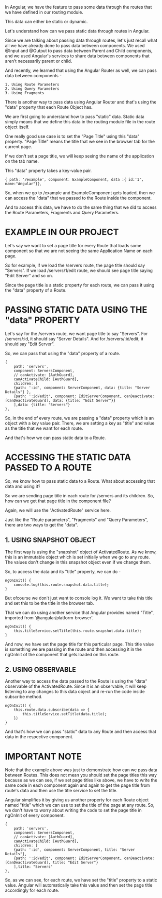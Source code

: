 In Angular, we have the feature to pass some data through the routes that we have defined in our routing module.

This data can either be static or dynamic.

Let's understand how can we pass static data through routes in Angular.

Since we are talking about passing data through routes, let's just recall what all we have already done to pass data between components. We used @Input and @Output to pass data between Parent and Child components, and we used Angular's services to share data between components that aren't necessarily parent or child.

And recently, we learned that using the Angular Router as well, we can pass data between components - 

    1. Using Route Parameters
    2. Using Query Parameters
    3. Using Fragments

There is another way to pass data using Angular Router and that's using the "data" property that each Route Object has.

We are first going to understand how to pass "static" data. Static data simply means that we define this data in the routing module file in the route object itself. 

One really good use case is to set the "Page Title" using this "data" property. "Page Title" means the title that we see in the browser tab for the current page.

If we don't set a page title, we will keep seeing the name of the application on the tab name. 

This "data" property takes a key-value pair.

    { path: '/example', component: ExampleComponent, data :{ id:'1', name:"Angular"}},

So, when we go to /example and ExampleComponent gets loaded, then we can access the "data" that we passed to the Route inside the component. 

And to access this data, we have to do the same thing that we did to access the Route Parameters, Fragments and Query Parameters.

# EXAMPLE IN OUR PROJECT

Let's say we want to set a page title for every Route that loads some component so that we are not seeing the same Application Name on each page.

So for example, if we load the /servers route, the page title should say "Servers". If we load /servers/1/edit route, we should see page title saying "Edit Server" and so on.

Since the page title is a static property for each route, we can pass it using the "data" property of a Route.

# PASSING STATIC DATA USING THE "data" PROPERTY

Let's say for the /servers route, we want page title to say "Servers". For /servers/:id, it should say "Server Details". And for /servers/:id/edit, it should say "Edit Server".

So, we can pass that using the "data" property of a route.

    {
        path: 'servers', 
        component: ServersComponent,
        // canActivate: [AuthGuard],
        canActivateChild: [AuthGuard], 
        children: [
        {path: ':id', component: ServerComponent, data: {title: "Server Details"} },
        {path: ':id/edit', component: EditServerComponent, canDeactivate: [CanDeactivateGuard], data: {title: "Edit Server"}}
        ],data: {title: "Servers"}
    },


So, in the end of every route, we are passing a "data" property which is an object with a key value pair. There, we are setting a key as "title" and value as the title that we want for each route.

And that's how we can pass static data to a Route.

# ACCESSING THE STATIC DATA PASSED TO A ROUTE

So, we know how to pass static data to a Route. What about accessing that data and using it?

So we are sending page title in each route for /servers and its children. So, how can we get that page title in the component file?

Again, we will use the "ActivatedRoute" service here.

Just like the "Route parameters", "Fragments" and "Query Parameters", there are two ways to get the "data".

## 1. USING SNAPSHOT OBJECT

The first way is using the "snapshot" object of ActivatedRoute. As we know, this is an immutable object which is set initially when we go to any route. The values don't change in this snapshot object even if we change them.

So, to access the data and its "title" property, we can do -

    ngOnInit() {
        console.log(this.route.snapshot.data.title);
    }

But ofcourse we don't just want to console log it. We want to take this title and set this to be the title in the browser tab.

That we can do using another service that Angular provides named "Title", imported from '@angular/platform-browser'.

    ngOnInit() {
        this.titleService.setTitle(this.route.snapshot.data.title);
    }

And now, we have set the page title for this particular page. This title value is something we are passing in the route and then accessing it in the ngOnInit of the component that gets loaded on this route.


## 2. USING OBSERVABLE

Another way to access the data passed to the Route is using the "data" observable of the ActivatedRoute. Since it is an observable, it will keep listening to any changes to this data object and re-run the code inside subscribe method.

    ngOnInit() {
        this.route.data.subscribe(data => {
            this.titleService.setTitle(data.title);
        })
    }

And that's how we can pass "static" data to any Route and then access that data in the respective component.


# IMPORTANT NOTE

Note that the example above was just to demonstrate how can we pass data between Routes. This does not mean you should set the page titles this way because as we can see, if we set page titles like above, we have to write the same code in each component again and again to get the page title from route's data and then use the title service to set the title.

Angular simplifies it by giving us another property for each Route object named "title" which we can use to set the title of the page at any route. So, we don't have to worry about writing the code to set the page title in ngOnInit of every component.

    {
        path: 'servers', 
        component: ServersComponent,
        // canActivate: [AuthGuard],
        canActivateChild: [AuthGuard], 
        children: [
        {path: ':id', component: ServerComponent, title: "Server Details"},
        {path: ':id/edit', component: EditServerComponent, canDeactivate: [CanDeactivateGuard], title: "Edit Server"}
        ],title: "Servers"
    },

So, as we can see, for each route, we have set the "title" property to a static value. Angular will automatically take this value and then set the page title accordingly for each route.